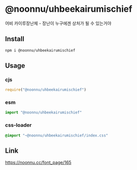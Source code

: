 # @noonnu/uhbeekairumischief
어비 카이루장난체 - 장난이 누구에겐 상처가 될 수 있는거야

## Install
```sh
npm i @noonnu/uhbeekairumischief
```
## Usage
### cjs
```js
require("@noonnu/uhbeekairumischief")
```
### esm
```js
import "@noonnu/uhbeekairumischief"
```
### css-loader
```css
@import "~@noonnu/uhbeekairumischief/index.css"
```

## Link
https://noonnu.cc/font_page/165